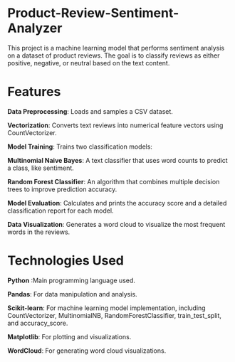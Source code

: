 # Product-Review-Sentiment-Analyzer
This project is a machine learning model that performs sentiment analysis on a dataset of product reviews. The goal is to classify reviews as either positive, negative, or neutral based on the text content.

# Features
**Data Preprocessing**: Loads and samples a CSV dataset.

**Vectorization**: Converts text reviews into numerical feature vectors using CountVectorizer.

**Model Training**: Trains two classification models:

**Multinomial Naive Bayes**: A text classifier that uses word counts to predict a class, like sentiment.

**Random Forest Classifier**: An algorithm that combines multiple decision trees to improve prediction accuracy.

**Model Evaluation**: Calculates and prints the accuracy score and a detailed classification report for each model.

**Data Visualization**: Generates a word cloud to visualize the most frequent words in the reviews.

# Technologies Used
**Python** :Main programming language used.

**Pandas**: For data manipulation and analysis.

**Scikit-learn**: For machine learning model implementation, including CountVectorizer, MultinomialNB, RandomForestClassifier, train_test_split, and accuracy_score.

**Matplotlib**: For plotting and visualizations.

**WordCloud**: For generating word cloud visualizations.
